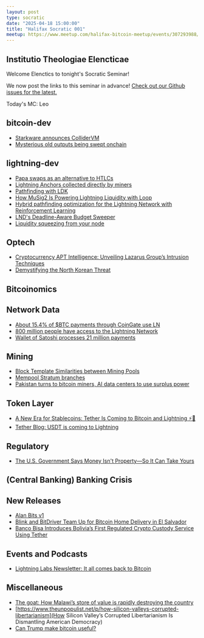 ```yaml
---
layout: post
type: socratic
date: "2025-04-18 15:00:00"
title: "Halifax Socratic 001"
meetup: https://www.meetup.com/halifax-bitcoin-meetup/events/307293988/
---
```


## Institutio Theologiae Elencticae

Welcome Elenctics to tonight's Socratic Seminar!

We now post the links to this seminar in advance! [Check out our Github issues for the latest.](https://github.com/VancouverBitdevs/VancouverBitdevs.github.io/issues)

Today's MC: Leo

## bitcoin-dev

- [Starkware announces ColliderVM](https://x.com/starkwareltd/status/1910317337301152034)
- [Mysterious old outputs being swept onchain](https://x.com/mononautical/status/1910703196672340007)

## lightning-dev

- [Papa swaps as an alternative to HTLCs](https://github.com/supertestnet/papa-swap)
- [Lightning Anchors collected directly by miners](https://mempool.space/tx/e36f25371ac6c002fcdebafecdc7d87dcf897cf8a080b03acae95e4c3f867372)
- [Pathfinding with LDK](https://lightningdevkit.org/blog/ldk-pathfinding/)
- [How MuSig2 Is Powering Lightning Liquidity with Loop](https://lightning.engineering/posts/2025-02-13-loop-musig2/)
- [Hybrid pathfinding optimization for the Lightning Network with Reinforcement Learning](https://www.sciencedirect.com/science/article/abs/pii/S0952197625002258)
- [LND's Deadline-Aware Budget Sweeper](https://morehouse.github.io/lightning/lnd-deadline-aware-budget-sweeper/)
- [Liquidity squeezing from your node](https://fuckedbitcoin.com/2025/04/01/liquidity-squeezing-from-your-node/)

## Optech

- [Cryptocurrency APT Intelligence: Unveiling Lazarus Group’s Intrusion Techniques](https://slowmist.medium.com/cryptocurrency-apt-intelligence-unveiling-lazarus-groups-intrusion-techniques-a1a6efda7d34)
- [Demystifying the North Korean Threat](https://www.paradigm.xyz/2025/03/demystifying-the-north-korean-threat)

## Bitcoinomics



## Network Data

- [About 15.4% of $BTC payments through CoinGate use LN](https://x.com/CoinGatecom/status/1884592459667112430)
- [800 million people have access to the Lightning Network](https://breez.technology/documents/Report_BitcoinPayments_Breez_1A1z.pdf)
- [Wallet of Satoshi processes 21 million payments](https://x.com/walletofsatoshi/status/1889909899326583251)

## Mining

- [Block Template Similarities between Mining Pools](https://b10c.me/observations/12-template-similarity/)
- [Mempool Stratum branches](https://mempool.space/stratum)
- [Pakistan turns to bitcoin miners, AI data centers to use surplus power](https://www.reuters.com/world/asia-pacific/pakistan-turns-bitcoin-miners-ai-data-centers-use-surplus-power-2025-04-09/)

## Token Layer

- [A New Era for Stablecoins: Tether Is Coming to Bitcoin and Lightning ⚡💸](https://lightning.engineering/posts/2025-01-30-Tether-on-Lightning/)
- [Tether Blog: USDT is coming to Lightning](https://tether.io/news/tether-brings-usdt-to-bitcoins-lightning-network-ushering-in-a-new-era-of-unstoppable-technology/)

## Regulatory

- [The U.S. Government Says Money Isn't Property—So It Can Take Yours](https://reason.com/2025/01/31/the-government-says-money-isnt-property-so-it-can-take-yours/)

## (Central Banking) Banking Crisis



## New Releases

- [Alan Bits v1](https://github.com/lnbits/lnbits/releases/tag/v1.0.0)
- [Blink and BitDriver Team Up for Bitcoin Home Delivery in El Salvador](https://www.blink.sv/blog/bitcoin-home-delivery-in-el-salvador)
- [Banco Bisa Introduces Bolivia’s First Regulated Crypto Custody Service Using Tether](https://decrypt.co/289033/banco-bisa-introduces-bolivias-first-regulated-crypto-custody-service-using-tether)

## Events and Podcasts

- [Lightning Labs Newsletter: It all comes back to Bitcoin](https://lightninglabs.substack.com/p/it-all-comes-back-to-bitcoin-how)

## Miscellaneous

- [The goat: How Malawi’s store of value is rapidly destroying the country](https://medium.com/@ianfoster/hyper-inflating-the-goat-3b8b61a5217c)
- [https://www.theunpopulist.net/p/how-silicon-valleys-corrupted-libertarianism](How Silicon Valley’s Corrupted Libertarianism Is Dismantling American Democracy)
- [Can Trump make bitcoin useful?](https://ig.ft.com/trump-bitcoin-reserve/)
